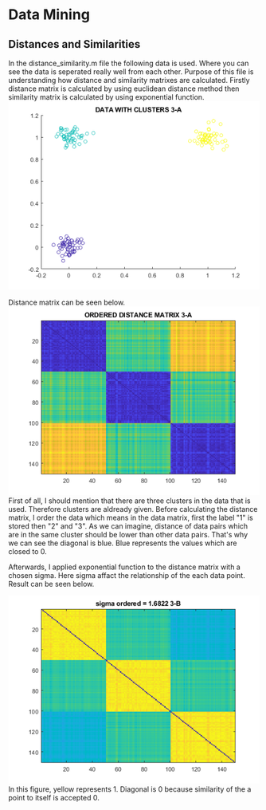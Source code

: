 # Data Mining

## Distances and Similarities

In the distance_similarity.m file the following data is used. Where you can see the data is seperated really well from each other. Purpose of this file is understanding how distance and similarity matrixes are calculated. Firstly distance matrix is calculated by using euclidean distance method then similarity matrix is calculated by using exponential function.
![DATA](data.png)

Distance matrix can be seen below. 
![DATA](distance_matrix.png)
First of all, I should mention that there are three clusters in the data that is used. Therefore clusters are aldready given. Before calculating the distance matrix, I order the data which means in the data matrix, first the label "1" is stored then "2" and "3". As we can imagine, distance of data pairs which are in the same cluster should be lower than other data pairs. That's why we can see the diagonal is blue. Blue represents the values which are closed to 0. 

Afterwards, I applied exponential function to the distance matrix with a chosen sigma. Here sigma affact the relationship of the each data point. Result can be seen below. 

![SIMILARITY](sigma.png)
In this figure, yellow represents 1. Diagonal is 0 because similarity of the a point to itself is accepted 0.  